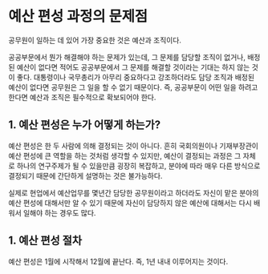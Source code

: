 # 예산 편성 과정의 문제점

공무원이 일하는 데 있어 가장 중요한 것은 예산과 조직이다.

공공부문에서 뭔가 해결해야 하는 문제가 있는데, 그 문제를 담당할 조직이 없거나, 배정된 예산이 없다면 적어도 공공부문에서 그 문제를 해결할 것이라는 기대는 하지 않는 것이 좋다. 대통령이나 국무총리가 아무리 중요하다고 강조하더라도 담당 조직과 배정된 예산이 없다면 공무원은 그 일을 할 수 없기 때문이다. 즉, 공공부문이 어떤 일을 하려고 한다면 예산과 조직은 필수적으로 확보되어야 한다.

## 1. 예산 편성은 누가 어떻게 하는가?

예산 편성은 한 두 사람에 의해 결정되는 것이 아니다. 흔히 국회의원이나 기재부장관이 예산 편성에 큰 역할을 하는 것처럼 생각할 수 있지만, 예산이 결정되는 과정은 그 자체로 하나의 연구주제가 될 수 있을만큼 굉장히 복잡하고, 분야에 따라 매우 다른 방식으로 결정되기 때문에 간단하게 설명하는 것은 불가능하다.

실제로 현업에서 예산업무를 몇년간 담당한 공무원이라고 하더라도 자신이 맡은 분야의 예산 편성에 대해서만 알 수 있기 때문에 자신이 담당하지 않은 예산에 대해서는 다시 배워서 일해야 하는 경우도 많다.


## 1. 예산 편성 절차

예산 편성은 1월에 시작해서 12월에 끝난다. 즉, 1년 내내 이루어지는 것이다.







